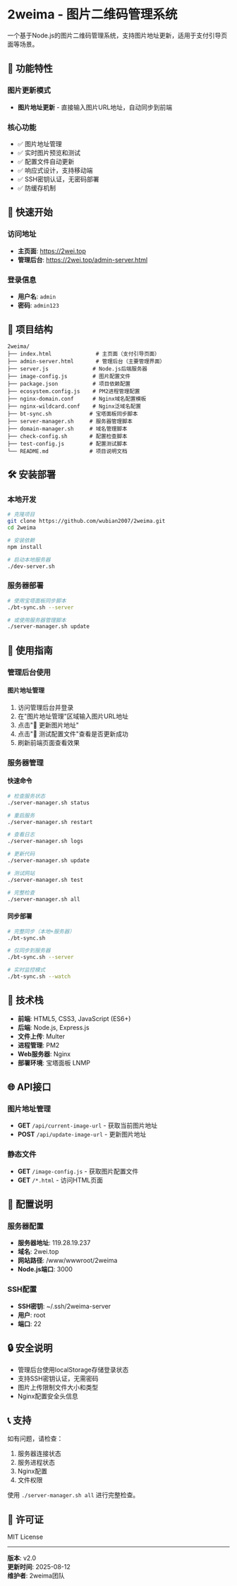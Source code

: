 # 2weima - 图片二维码管理系统

一个基于Node.js的图片二维码管理系统，支持图片地址更新，适用于支付引导页面等场景。

## 🌟 功能特性

### 图片更新模式
- **图片地址更新** - 直接输入图片URL地址，自动同步到前端

### 核心功能
- ✅ 图片地址管理
- ✅ 实时图片预览和测试
- ✅ 配置文件自动更新
- ✅ 响应式设计，支持移动端
- ✅ SSH密钥认证，无密码部署
- ✅ 防缓存机制

## 🚀 快速开始

### 访问地址
- **主页面**: https://2wei.top
- **管理后台**: https://2wei.top/admin-server.html

### 登录信息
- **用户名**: `admin`
- **密码**: `admin123`

## 📁 项目结构

```
2weima/
├── index.html              # 主页面（支付引导页面）
├── admin-server.html       # 管理后台（主要管理界面）
├── server.js              # Node.js后端服务器
├── image-config.js        # 图片配置文件
├── package.json           # 项目依赖配置
├── ecosystem.config.js    # PM2进程管理配置
├── nginx-domain.conf      # Nginx域名配置模板
├── nginx-wildcard.conf    # Nginx泛域名配置
├── bt-sync.sh            # 宝塔面板同步脚本
├── server-manager.sh     # 服务器管理脚本
├── domain-manager.sh     # 域名管理脚本
├── check-config.sh       # 配置检查脚本
├── test-config.js        # 配置测试脚本
└── README.md             # 项目说明文档
```

## 🛠️ 安装部署

### 本地开发
```bash
# 克隆项目
git clone https://github.com/wubian2007/2weima.git
cd 2weima

# 安装依赖
npm install

# 启动本地服务器
./dev-server.sh
```

### 服务器部署
```bash
# 使用宝塔面板同步脚本
./bt-sync.sh --server

# 或使用服务器管理脚本
./server-manager.sh update
```

## 📖 使用指南

### 管理后台使用

#### 图片地址管理
1. 访问管理后台并登录
2. 在"图片地址管理"区域输入图片URL地址
3. 点击"💾 更新图片地址"
4. 点击"📄 测试配置文件"查看是否更新成功
5. 刷新前端页面查看效果

### 服务器管理

#### 快速命令
```bash
# 检查服务状态
./server-manager.sh status

# 重启服务
./server-manager.sh restart

# 查看日志
./server-manager.sh logs

# 更新代码
./server-manager.sh update

# 测试网站
./server-manager.sh test

# 完整检查
./server-manager.sh all
```

#### 同步部署
```bash
# 完整同步（本地+服务器）
./bt-sync.sh

# 仅同步到服务器
./bt-sync.sh --server

# 实时监控模式
./bt-sync.sh --watch
```

## 🔧 技术栈

- **前端**: HTML5, CSS3, JavaScript (ES6+)
- **后端**: Node.js, Express.js
- **文件上传**: Multer
- **进程管理**: PM2
- **Web服务器**: Nginx
- **部署环境**: 宝塔面板 LNMP

## 🌐 API接口

### 图片地址管理
- **GET** `/api/current-image-url` - 获取当前图片地址
- **POST** `/api/update-image-url` - 更新图片地址

### 静态文件
- **GET** `/image-config.js` - 获取图片配置文件
- **GET** `/*.html` - 访问HTML页面

## 📝 配置说明

### 服务器配置
- **服务器地址**: 119.28.19.237
- **域名**: 2wei.top
- **网站路径**: /www/wwwroot/2weima
- **Node.js端口**: 3000

### SSH配置
- **SSH密钥**: ~/.ssh/2weima-server
- **用户**: root
- **端口**: 22

## 🔒 安全说明

- 管理后台使用localStorage存储登录状态
- 支持SSH密钥认证，无需密码
- 图片上传限制文件大小和类型
- Nginx配置安全头信息

## 📞 支持

如有问题，请检查：
1. 服务器连接状态
2. 服务进程状态
3. Nginx配置
4. 文件权限

使用 `./server-manager.sh all` 进行完整检查。

## 📄 许可证

MIT License

---

**版本**: v2.0  
**更新时间**: 2025-08-12  
**维护者**: 2weima团队
